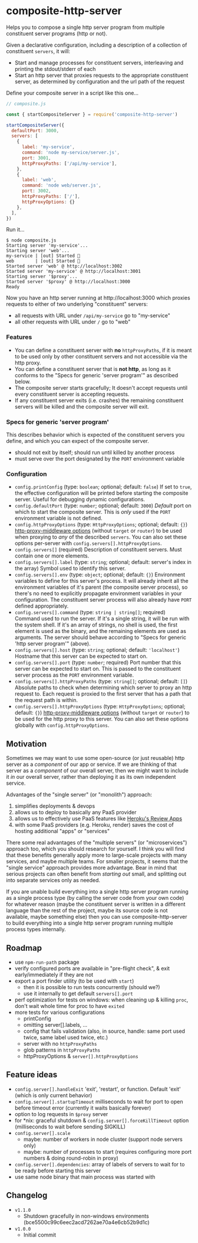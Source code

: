 # composite-http-server

Helps you to compose a single http server program from multiple constituent server programs (http or not).

Given a declarative configuration, including a description of a collection of constituent `servers`, it will:
- Start and manage processes for constituent servers, interleaving and printing the stdout/stderr of each
- Start an http server that proxies requests to the appropriate constituent server, as determined by configuration and the url path of the request

Define your composite server in a script like this one...

```js
// composite.js

const { startCompositeServer } = require('composite-http-server')

startCompositeServer({
  defaultPort: 3000,
  servers: [
    {
      label: 'my-service',
      command: 'node my-service/server.js',
      port: 3001,
      httpProxyPaths: ['/api/my-service'],
    },
    {
      label: 'web',
      command: 'node web/server.js',
      port: 3002,
      httpProxyPaths: ['/'],
      httpProxyOptions: {}
    },
  ],
})
```

Run it...

```
$ node composite.js
Starting server 'my-service'...
Starting server 'web'...
my-service | [out] Started 🚀
web        | [out] Started 🚀
Started server 'web' @ http://localhost:3002
Started server 'my-service' @ http://localhost:3001
Starting server '$proxy'...
Started server '$proxy' @ http://localhost:3000
Ready
```

Now you have an http server running at http://localhost:3000 which proxies requests to either of two underlying "constituent" servers:
- all requests with URL under `/api/my-service` go to "my-service"
- all other requests with URL under `/` go to "web"

### Features

- You can define a constituent server with **no** `httpProxyPaths`, if it is meant to be used only by other constituent servers and not accessible via the http proxy.
- You can define a constituent server that is **not http**, as long as it conforms to the "Specs for generic 'server program'" as described below.
- The composite server starts gracefully; It doesn't accept requests until every constituent server is accepting requests.
- If any constituent server exits (i.e. crashes) the remaining constituent servers will be killed and the composite server will exit.

### Specs for generic 'server program'

This describes behavior which is expected of the constituent servers you define, and which you can expect of the composite server.

- should not exit by itself; should run until killed by another process
- must serve over the port designated by the `PORT` environment variable

### Configuration

- `config.printConfig` (type: `boolean`; optional; default: `false`) If set to `true`, the effective configuration will be printed before starting the composite server. Useful for debugging dynamic configurations.
- `config.defaultPort` (type: `number`; optional; default: `3000`) *Default* port on which to start the composite server. This is *only* used if the `PORT` environment variable is not defined.
- `config.httpProxyOptions` (type: `HttpProxyOptions`; optional; default: `{}`) [http-proxy-middleware options](https://github.com/chimurai/http-proxy-middleware#options) (without `target` or `router`) to be used when proxying to *any* of the described `servers`. You can also set these options per-server with `config.servers[].httpProxyOptions`.
- `config.servers[]` (required) Description of constituent servers. Must contain one or more elements.
- `config.servers[].label` (type: `string`; optional; default: server's index in the array) Symbol used to identify this server.
- `config.servers[].env` (type: `object`; optional; default: `{}`) Environment variables to define for this server's process. It will already inherit all the environment variables of it's parent (the composite server process), so there's no need to explicitly propagate environment variables in your configuration. The constituent server process will also already have `PORT` defined appropriately.
- `config.servers[].command` (type: `string | string[]`; required) Command used to run the server. If it's a single string, it will be run with the system shell. If it's an array of strings, no shell is used, the first element is used as the binary, and the remaining elements are used as arguments. The server should behave according to "Specs for generic 'http server program'" (above).
- `config.servers[].host` (type: `string`; optional; default: `'localhost'`) Hostname that this server can be expected to start on.
- `config.servers[].port` (type: `number`; required) Port number that this server can be expected to start on. This is passed to the constituent server process as the `PORT` environment variable.
- `config.servers[].httpProxyPaths` (type: `string[]`; optional; default: `[]`) Absolute paths to check when determining which server to proxy an http request to. Each request is proxied to the first server that has a path that the request path is within.
- `config.servers[].httpProxyOptions` (type: `HttpProxyOptions`; optional; default: `{}`) [http-proxy-middleware options](https://github.com/chimurai/http-proxy-middleware#options) (without `target` or `router`) to be used for the http proxy to this server. You can also set these options globally with `config.httpProxyOptions`.

## Motivation

Sometimes we may want to use some open-source (or just reusable) http server as a *component* of our app or service.
If we are thinking of that server as a *component* of our overall server, then we might want to include it *in* our
overall server, rather than deploying it as its own independent service.

Advantages of the "single server" (or "monolith") approach:
1. simplifies deployments & devops
2. allows us to deploy to basically any PaaS provider
3. allows us to effectively use PaaS features like [Heroku's Review Apps](https://devcenter.heroku.com/articles/github-integration-review-apps)
4. with some PaaS providers (e.g. Heroku, render) saves the cost of hosting additional "apps" or "services"

There some real advantages of the "multiple servers" (or "microservices") approach too, which you should research for
yourself. I think you will find that these benefits generally apply more to large-scale projects with many services,
and maybe multiple teams. For smaller projects, it seems that the "single service" approach provides more advantage.
Bear in mind that serious projects can often benefit from *starting out* small, and splitting out into separate
services only as needed.

If you are unable build everything into a single http server program running as a single process type (by calling the
server code from your own code) for whatever reason (maybe the constituent server is written in a different language
than the rest of the project, maybe its source code is not available, maybe something else) then you can use
composite-http-server to build everything into a single http server program running multiple process types internally.

## Roadmap

- use `npm-run-path` package
- verify configured ports are available in "pre-flight check", & exit early/immediately if they are not
- export a port finder utility (to be used with `start`)
    - then it is possible to run tests concurrently (should we?)
    - use it internally to get default `servers[].port`
- perf optimization for tests on windows: when cleaning up & killing `proc`, don't wait whole time for proc to have `exited`
- more tests for various configurations
    - printConfig
    - omitting server[].labels, ...
    - config that fails validation (also, in source, handle: same port used twice, same label used twice, etc.)
    - server with no `httpProxyPaths`
    - glob patterns in `httpProxyPaths`
    - httpProxyOptions & `server[].httpProxyOptions`

## Feature ideas

- `config.server[].handleExit` 'exit', 'restart', or function. Default 'exit' (which is only current behavior)
- `config.server[].startupTimeout` milliseconds to wait for port to open before timeout error (currently it waits basically forever)
- option to log requests in `$proxy` server
- for *nix: graceful shutdown & `config.server[].forceKillTimeout` option (milliseconds to wait before sending SIGKILL)
- `config.server[].scale`
    - maybe: number of workers in node cluster (support node servers only)
    - maybe: number of processes to start (requires configuring more port numbers & doing round-robin in proxy)
- `config.server[].dependencies`: array of labels of servers to wait for to be ready before starting this server
- use same node binary that main process was started with

## Changelog

- `v1.1.0`
    - Shutdown gracefully in non-windows environments (bce5500c99c6eec2acd7262ae70a4e6cb52b9d1c)
- `v1.0.0`
    - Initial commit
